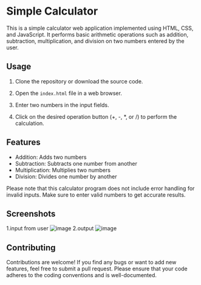  # Simple Calculator

This is a simple calculator web application implemented using HTML, CSS, and JavaScript. It performs basic arithmetic operations such as addition, subtraction, multiplication, and division on two numbers entered by the user.

## Usage

1. Clone the repository or download the source code.

2. Open the `index.html` file in a web browser.

3. Enter two numbers in the input fields.

4. Click on the desired operation button (+, -, *, or /) to perform the calculation.

## Features

- Addition: Adds two numbers
- Subtraction: Subtracts one number from another
- Multiplication: Multiplies two numbers
- Division: Divides one number by another

Please note that this calculator program does not include error handling for invalid inputs. Make sure to enter valid numbers to get accurate results.

## Screenshots
1.input from user
![image](https://github.com/atharvnaik07/basic-calculator/assets/114814921/ad9541ff-3581-4bbd-ae10-048f6cd37fa2)
2.output
![image](https://github.com/atharvnaik07/basic-calculator/assets/114814921/2fe752a9-6031-4059-a1ce-25286d890a25)


## Contributing

Contributions are welcome! If you find any bugs or want to add new features, feel free to submit a pull request. Please ensure that your code adheres to the coding conventions and is well-documented.
